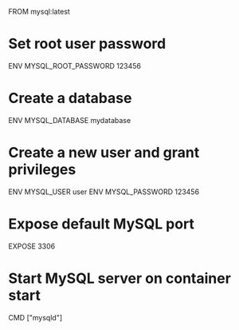 FROM mysql:latest

# Set root user password
ENV MYSQL_ROOT_PASSWORD 123456

# Create a database
ENV MYSQL_DATABASE mydatabase

# Create a new user and grant privileges
ENV MYSQL_USER user
ENV MYSQL_PASSWORD 123456

# Expose default MySQL port
EXPOSE 3306

# Start MySQL server on container start
CMD ["mysqld"]

